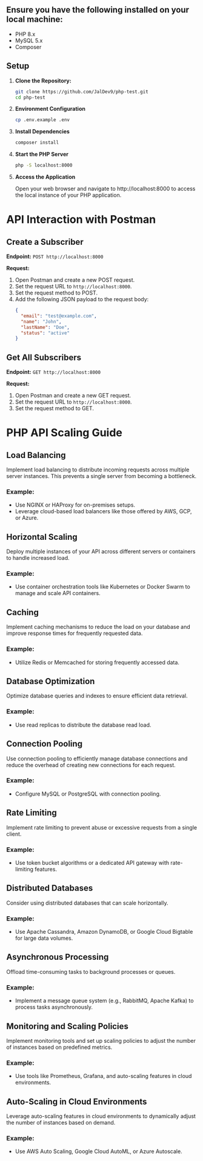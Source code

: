 ## Ensure you have the following installed on your local machine:

- PHP 8.x
- MySQL 5.x
- Composer

## Setup

1. **Clone the Repository:**
   ```bash
   git clone https://github.com/JalDev9/php-test.git
   cd php-test

2. **Environment Configuration**
    ```bash
    cp .env.example .env

3. **Install Dependencies**
    ```bash
    composer install

4. **Start the PHP Server**
    ```bash
    php -S localhost:8000

5. **Access the Application**

    Open your web browser and navigate to http://localhost:8000 to access the local instance of your PHP application.
    


# API Interaction with Postman

## Create a Subscriber

**Endpoint:** `POST http://localhost:8000`

**Request:**
1. Open Postman and create a new POST request.
2. Set the request URL to `http://localhost:8000`.
3. Set the request method to POST.  
4. Add the following JSON payload to the request body:
   ```json
   {
     "email": "test@example.com",
     "name": "John",
     "lastName": "Doe",
     "status": "active"
   }

## Get All Subscribers

**Endpoint:** `GET http://localhost:8000`

**Request:**
1. Open Postman and create a new GET request.
2. Set the request URL to `http://localhost:8000`.
3. Set the request method to GET.

# PHP API Scaling Guide

## Load Balancing

Implement load balancing to distribute incoming requests across multiple server instances. This prevents a single server from becoming a bottleneck.

### Example:
- Use NGINX or HAProxy for on-premises setups.
- Leverage cloud-based load balancers like those offered by AWS, GCP, or Azure.

## Horizontal Scaling

Deploy multiple instances of your API across different servers or containers to handle increased load.

### Example:
- Use container orchestration tools like Kubernetes or Docker Swarm to manage and scale API containers.

## Caching

Implement caching mechanisms to reduce the load on your database and improve response times for frequently requested data.

### Example:
- Utilize Redis or Memcached for storing frequently accessed data.

## Database Optimization

Optimize database queries and indexes to ensure efficient data retrieval.

### Example:
- Use read replicas to distribute the database read load.

## Connection Pooling

Use connection pooling to efficiently manage database connections and reduce the overhead of creating new connections for each request.

### Example:
- Configure MySQL or PostgreSQL with connection pooling.

## Rate Limiting

Implement rate limiting to prevent abuse or excessive requests from a single client.

### Example:
- Use token bucket algorithms or a dedicated API gateway with rate-limiting features.

## Distributed Databases

Consider using distributed databases that can scale horizontally.

### Example:
- Use Apache Cassandra, Amazon DynamoDB, or Google Cloud Bigtable for large data volumes.

## Asynchronous Processing

Offload time-consuming tasks to background processes or queues.

### Example:
- Implement a message queue system (e.g., RabbitMQ, Apache Kafka) to process tasks asynchronously.

## Monitoring and Scaling Policies

Implement monitoring tools and set up scaling policies to adjust the number of instances based on predefined metrics.

### Example:
- Use tools like Prometheus, Grafana, and auto-scaling features in cloud environments.

## Auto-Scaling in Cloud Environments

Leverage auto-scaling features in cloud environments to dynamically adjust the number of instances based on demand.

### Example:
- Use AWS Auto Scaling, Google Cloud AutoML, or Azure Autoscale.
